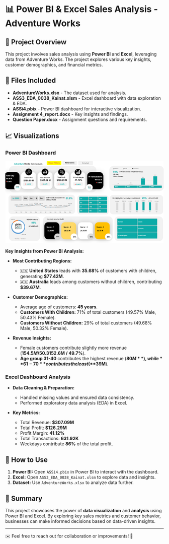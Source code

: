 # 📊 Power BI & Excel Sales Analysis - Adventure Works

## 📌 Project Overview
This project involves sales analysis using **Power BI** and **Excel**, leveraging data from Adventure Works. The project explores various key insights, customer demographics, and financial metrics.

## 📂 Files Included
- **AdventureWorks.xlsx** - The dataset used for analysis.
- **ASS3_EDA_0038_Kainat.xlsm** - Excel dashboard with data exploration & EDA.
- **ASSi4.pbix** - Power BI dashboard for interactive visualization.
- **Assignment 4_report.docx** - Key insights and findings.
- **Question Paper.docx** - Assignment questions and requirements.

## 📈 Visualizations
### **Power BI Dashboard**
![Power BI Dashboard](Time%20Series%20(Dashbaord).png)

**Key Insights from Power BI Analysis:**
- **Most Contributing Regions:**
  - 🇺🇸 **United States** leads with **35.68%** of customers with children, generating **$77.42M**.
  - 🇦🇺 **Australia** leads among customers without children, contributing **$39.67M**.

- **Customer Demographics:**
  - Average age of customers: **45 years**.
  - **Customers With Children:** 71% of total customers (49.57% Male, 50.43% Female).
  - **Customers Without Children:** 29% of total customers (49.68% Male, 50.32% Female).

- **Revenue Insights:**
  - Female customers contribute slightly more revenue (**$154.5M / 50.3%**) than males (**$152.6M / 49.7%**).
  - **Age group 31-40** contributes the highest revenue (**$80M**), while **61-70** contributes the least (**$39M**).

### **Excel Dashboard Analysis**
- **Data Cleaning & Preparation:**
  - Handled missing values and ensured data consistency.
  - Performed exploratory data analysis (EDA) in Excel.

- **Key Metrics:**
  - Total Revenue: **$307.09M**
  - Total Profit: **$126.29M**
  - Profit Margin: **41.12%**
  - Total Transactions: **631.92K**
  - Weekdays contribute **86%** of the total profit.

## 🚀 How to Use
1. **Power BI:** Open `ASSi4.pbix` in Power BI to interact with the dashboard.
2. **Excel:** Open `ASS3_EDA_0038_Kainat.xlsm` to explore data and insights.
3. **Dataset:** Use `AdventureWorks.xlsx` to analyze data further.

## 📜 Summary
This project showcases the power of **data visualization** and **analysis** using Power BI and Excel. By exploring key sales metrics and customer behavior, businesses can make informed decisions based on data-driven insights.

---
✉️ Feel free to reach out for collaboration or improvements! 🚀
